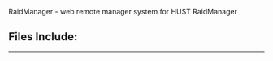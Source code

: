 RaidManager - web remote manager system for HUST RaidManager 

Files Include:
-------------







-------------
